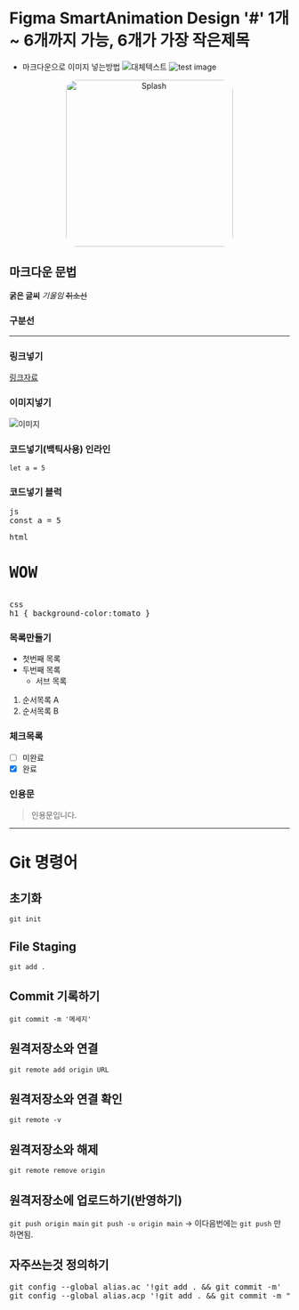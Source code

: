 # Figma SmartAnimation Design '#' 1개 ~ 6개까지 가능, 6개가 가장 작은제목

- 마크다운으로 이미지 넣는방법 ![대체텍스트](이미지경로)
  ![test image](./images/icon/home.svg)

<figure style="text-align:center;">
    <img src="./images/Splash.png" alt="Splash" style="width:300px;border-radius:20px">
    <figcaption>
    </figcaption>
</figure>

## 마크다운 문법

**굵은 글씨**
_기울임_
~~취소선~~

### 구분선

---

### 링크넣기

[링크자료](https://www.naver.com)

### 이미지넣기

![이미지](이미지경로)

### 코드넣기(백틱사용) 인라인

`let a = 5`

### 코드넣기 블럭

<pre>js<br>const a = 5</pre>
<pre>html<br><h1>WOW</h1></pre>
<pre>css<br>h1 { background-color:tomato }</pre>

### 목록만들기

- 첫번째 목록
- 두번째 목록
  - 서브 목록

1. 순서목록 A
2. 순서목록 B

### 체크목록

- [ ] 미완료
- [x] 완료

### 인용문

> 인용문입니다. <br>

---

# Git 명령어

## 초기화

`git init`

## File Staging

`git add .`

## Commit 기록하기

`git commit -m '메세지'`

## 원격저장소와 연결

`git remote add origin URL`

## 원격저장소와 연결 확인

`git remote -v`

## 원격저장소와 해제

`git remote remove origin`

## 원격저장소에 업로드하기(반영하기)

`git push origin main`
`git push -u origin main` -> 이다음번에는 `git push` 만 하면됨.

## 자주쓰는것 정의하기

<pre>
git config --global alias.ac '!git add . && git commit -m'
git config --global alias.acp '!git add . && git commit -m "update" && git push origin main"
</pre>
